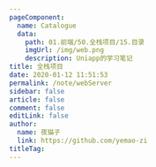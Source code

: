 ```yaml
---
pageComponent:
  name: Catalogue
  data:
    path: 01.前端/50.全栈项目/15.目录
    imgUrl: /img/web.png
    description: Uniapp的学习笔记
title: 全栈项目
date: 2020-01-12 11:51:53
permalink: /note/webServer
sidebar: false
article: false
comment: false
editLink: false
author:
  name: 夜猫子
  link: https://github.com/yemao-zi
titleTag:
---
```

